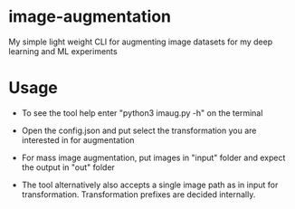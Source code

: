 # image-augmentation
My simple light weight CLI for augmenting image datasets for my deep learning and ML experiments

# Usage
- To see the tool help enter "python3 imaug.py -h" on the terminal

- Open the config.json and put select the transformation you are interested in for augmentation

- For mass image augmentation, put images in "input" folder and expect the output in "out" folder

- The tool alternatively also accepts a single image path as in input for transformation. Transformation prefixes are decided internally. 


